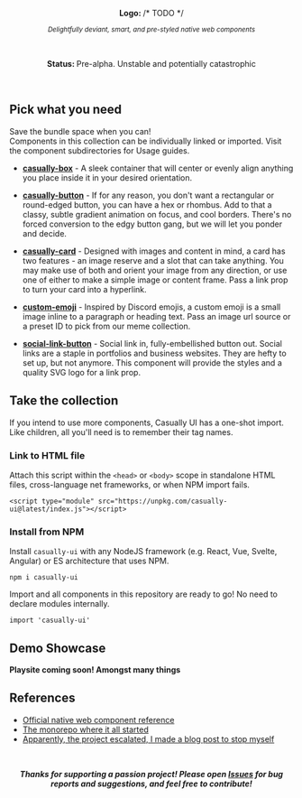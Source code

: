 <p align="center">
<b> Logo: </b> /* TODO */
</p>

<p align="center">
<sub><i> Delightfully deviant, smart, and pre-styled native web components </i></sub>
</p>
<br>

<p align="center">
<b> Status: </b> Pre-alpha. Unstable and potentially catastrophic
</p>
<br>

## Pick what you need
Save the bundle space when you can!  
Components in this collection can be individually linked or imported. Visit the component subdirectories for Usage guides.

- [**casually-box**](/casually-box) - A sleek container that will center or evenly align anything you place inside it in your desired orientation.
  
- [**casually-button**](/casually-button) - If for any reason, you don't want a rectangular or round-edged button, you can have a hex or rhombus. Add to that a classy, subtle gradient animation on focus, and cool borders. There's no forced conversion to the edgy button gang, but we will let you ponder and decide.

- [**casually-card**](/casually-card) - Designed with images and content in mind, a card has two features - an image reserve and a slot that can take anything. You may make use of both and orient your image from any direction, or use one of either to make a simple image or content frame. Pass a link prop to turn your card into a hyperlink.

- [**custom-emoji**](/custom-emoji) - Inspired by Discord emojis, a custom emoji is a small image inline to a paragraph or heading text. Pass an image url source or a preset ID to pick from our meme collection.

- [**social-link-button**](/social-link-button) - Social link in, fully-embellished button out. Social links are a staple in portfolios and business websites. They are hefty to set up, but not anymore. This component will provide the styles and a quality SVG logo for a link prop.


## Take the collection
If you intend to use more components, Casually UI has a one-shot import. Like children, all you'll need is to remember their tag names.

### Link to HTML file
Attach this script within the `<head>` or `<body>` scope in standalone HTML files, cross-language net frameworks, or when NPM import fails.

    <script type="module" src="https://unpkg.com/casually-ui@latest/index.js"></script>

### Install from NPM
Install `casually-ui` with any NodeJS framework (e.g. React, Vue, Svelte, Angular) or ES architecture that uses NPM.  

    npm i casually-ui

Import and all components in this repository are ready to go! No need to declare modules internally.

    import 'casually-ui'

## Demo Showcase
**Playsite coming soon! Amongst many things**

## References
- [Official native web component reference](https://www.webcomponents.org/introduction)
- [The monorepo where it all started](https://github.com/andreaabellera/Casually-Components-Old-Monorepo)
- [Apparently, the project escalated, I made a blog post to stop myself](https://www.casually.dev/blog/ambitious-ui-library)

<br>
<p align="center">
<b><i> Thanks for supporting a passion project! Please open <a href="https://github.com/andreaabellera/Casually-UI/issues"><b>Issues</b></a> for bug reports and suggestions, and feel free to contribute! </i></b>
</p>